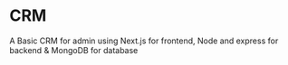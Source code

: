 # CRM
A Basic CRM for admin using Next.js for frontend, Node and express for backend &amp; MongoDB for database
